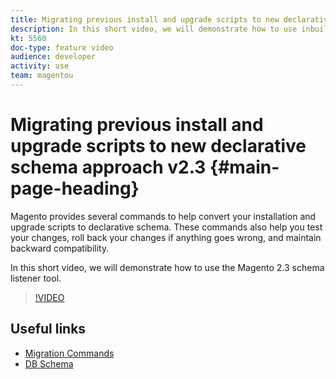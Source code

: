 ```yaml
---
title: Migrating previous install and upgrade scripts to new declarative schema approach v2.3
description: In this short video, we will demonstrate how to use inbuilt Magento 2.3 schema listener tool.
kt: 5560
doc-type: feature video
audience: developer
activity: use
team: magentou
---
```


# Migrating previous install and upgrade scripts to new declarative schema approach v2.3 {#main-page-heading}

Magento provides several commands to help convert your installation and upgrade scripts to declarative schema. These commands also help you test your changes, roll back your changes if anything goes wrong, and maintain backward compatibility.

In this short video, we will demonstrate how to use the Magento 2.3 schema listener tool. 

>[!VIDEO](https://video.tv.adobe.com/v/35817)

## Useful links

* [Migration Commands](https://devdocs.magento.com/guides/v2.4/extension-dev-guide/declarative-schema/migration-commands.html)
* [DB Schema](https://devdocs.magento.com/guides/v2.4/extension-dev-guide/declarative-schema/db-schema.html)
